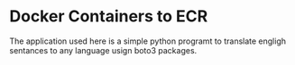 # Docker Containers to ECR

The application used here is a simple python programt to translate engligh sentances to any language usign boto3 packages. 
